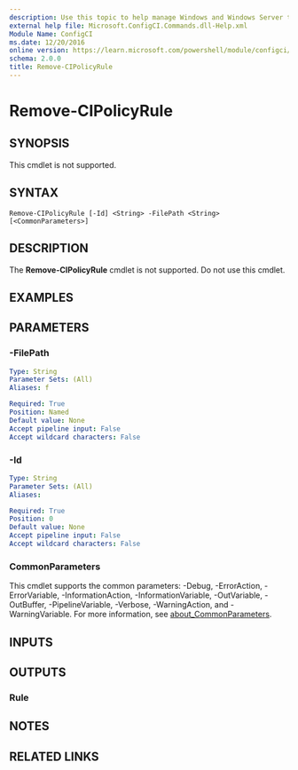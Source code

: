 ```yaml
---
description: Use this topic to help manage Windows and Windows Server technologies with Windows PowerShell.
external help file: Microsoft.ConfigCI.Commands.dll-Help.xml
Module Name: ConfigCI
ms.date: 12/20/2016
online version: https://learn.microsoft.com/powershell/module/configci/remove-cipolicyrule?view=windowsserver2025-ps&wt.mc_id=ps-gethelp
schema: 2.0.0
title: Remove-CIPolicyRule
---
```


# Remove-CIPolicyRule

## SYNOPSIS
This cmdlet is not supported.

## SYNTAX

```
Remove-CIPolicyRule [-Id] <String> -FilePath <String> [<CommonParameters>]
```

## DESCRIPTION
The **Remove-CIPolicyRule** cmdlet is not supported.
Do not use this cmdlet.

## EXAMPLES


## PARAMETERS

### -FilePath


```yaml
Type: String
Parameter Sets: (All)
Aliases: f

Required: True
Position: Named
Default value: None
Accept pipeline input: False
Accept wildcard characters: False
```

### -Id


```yaml
Type: String
Parameter Sets: (All)
Aliases:

Required: True
Position: 0
Default value: None
Accept pipeline input: False
Accept wildcard characters: False
```

### CommonParameters
This cmdlet supports the common parameters: -Debug, -ErrorAction, -ErrorVariable, -InformationAction, -InformationVariable, -OutVariable, -OutBuffer, -PipelineVariable, -Verbose, -WarningAction, and -WarningVariable. For more information, see [about_CommonParameters](https://go.microsoft.com/fwlink/?LinkID=113216).

## INPUTS

## OUTPUTS

### Rule

## NOTES

## RELATED LINKS

